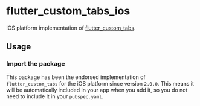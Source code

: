 # flutter_custom_tabs_ios

iOS platform implementation of [flutter_custom_tabs][1].

## Usage

### Import the package

This package has been the endorsed implementation of `flutter_custom_tabs` for the iOS platform since version `2.0.0`. This means it will be automatically included in your app when you add it, so you do not need to include it in your `pubspec.yaml`.

[1]: https://pub.dev/packages/flutter_custom_tabs
